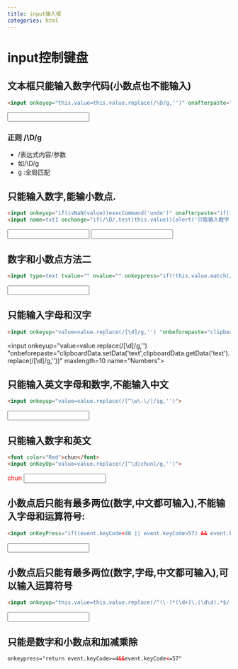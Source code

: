 ```yaml
---
title: input输入框
categories: html
---
```


# input控制键盘

## 文本框只能输入数字代码(小数点也不能输入) 
``` html
<input onkeyup="this.value=this.value.replace(/\D/g,'')" onafterpaste="this.value=this.value.replace(/\D/g,'')"> 

```
<input onkeyup="this.value=this.value.replace(/\D/g,'')" onafterpaste="this.value=this.value.replace(/\D/g,'')"> 

### 正则 /\D/g
- /表达式内容/参数
- 如/\D/g
- g :全局匹配

## 只能输入数字,能输小数点. 
``` html
<input onkeyup="if(isNaN(value))execCommand('undo')" onafterpaste="if(isNaN(value))execCommand('undo')"> 
<input name=txt1 onchange="if(/\D/.test(this.value)){alert('只能输入数字');this.value='';}"> 

```
<input onkeyup="if(isNaN(value))execCommand('undo')" onafterpaste="if(isNaN(value))execCommand('undo')"> 
<input name=txt1 onchange="if(/\D/.test(this.value)){alert('只能输入数字');this.value='';}"> 

## 数字和小数点方法二 

``` html
<input type=text tvalue="" ovalue="" onkeypress="if(!this.value.match(/^[\+\-]?\d*?\.?\d*?$/))this.value=this.t_value;else this.tvalue=this.value;if(this.value.match(/^(?:[\+\-]?\d+(?:\.\d+)?)?$/))this.ovalue=this.value" onkeyup="if(!this.value.match(/^[\+\-]?\d*?\.?\d*?$/))this.value=this.t_value;else this.tvalue=this.value;if(this.value.match(/^(?:[\+\-]?\d+(?:\.\d+)?)?$/))this.ovalue=this.value" onblur="if(!this.value.match(/^(?:[\+\-]?\d+(?:\.\d+)?|\.\d*?)?$/))this.value=this.o_value;else{if(this.value.match(/^\.\d+$/))this.value=0+this.value;if(this.value.match(/^\.$/))this.value=0;this.ovalue=this.value}">

```

<input type=text tvalue="" ovalue="" onkeypress="if(!this.value.match(/^[\+\-]?\d*?\.?\d*?$/))this.value=this.t_value;else this.tvalue=this.value;if(this.value.match(/^(?:[\+\-]?\d+(?:\.\d+)?)?$/))this.ovalue=this.value" onkeyup="if(!this.value.match(/^[\+\-]?\d*?\.?\d*?$/))this.value=this.t_value;else this.tvalue=this.value;if(this.value.match(/^(?:[\+\-]?\d+(?:\.\d+)?)?$/))this.ovalue=this.value" onblur="if(!this.value.match(/^(?:[\+\-]?\d+(?:\.\d+)?|\.\d*?)?$/))this.value=this.o_value;else{if(this.value.match(/^\.\d+$/))this.value=0+this.value;if(this.value.match(/^\.$/))this.value=0;this.ovalue=this.value}">

## 只能输入字母和汉字 
``` html
<input onkeyup="value=value.replace(/[\d]/g,'') "onbeforepaste="clipboardData.setData('text',clipboardData.getData('text').replace(/[\d]/g,''))" maxlength=10 name="Numbers"> 

```

<input onkeyup="value=value.replace(/[\d]/g,'') "onbeforepaste="clipboardData.setData('text',clipboardData.getData('text').replace(/[\d]/g,''))" maxlength=10 name="Numbers"> 

## 只能输入英文字母和数字,不能输入中文 

``` html
<input onkeyup="value=value.replace(/[^\w\.\/]/ig,'')"> 

```

<input onkeyup="value=value.replace(/[^\w\.\/]/ig,'')"> 

## 只能输入数字和英文

``` html
<font color="Red">chun</font> 
<input onKeyUp="value=value.replace(/[^\d|chun]/g,'')"> 

```
<font color="Red">chun</font> 
<input onKeyUp="value=value.replace(/[^\d|chun]/g,'')"> 

## 小数点后只能有最多两位(数字,中文都可输入),不能输入字母和运算符号: 

``` html
<input onKeyPress="if((event.keyCode<48 || event.keyCode>57) && event.keyCode!=46 || /\.\d\d$/.test(value))event.returnValue=false"> 

```

<input onKeyPress="if((event.keyCode<48 || event.keyCode>57) && event.keyCode!=46 || /\.\d\d$/.test(value))event.returnValue=false"> 

## 小数点后只能有最多两位(数字,字母,中文都可输入),可以输入运算符号

``` html
<input onkeyup="this.value=this.value.replace(/^(\-)*(\d+)\.(\d\d).*$/,'$1$2.$3')"> 


```

<input onkeyup="this.value=this.value.replace(/^(\-)*(\d+)\.(\d\d).*$/,'$1$2.$3')"> 

## 只能是数字和小数点和加减乘除
``` html
onkeypress="return event.keyCode>=4&&event.keyCode<=57"

```